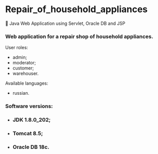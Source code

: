 # Repair_of_household_appliances
:wrench: Java Web Application using Servlet, Oracle DB and JSP
### Web application for a repair shop of household appliances.
User roles:
* admin;
* moderator;
* customer;
* warehouser.

Available languages:
* russian.

### Software versions:
* ### JDK 1.8.0_202;
* ### Tomcat 8.5;
* ### Oracle DB 18c.
